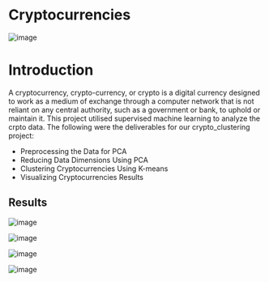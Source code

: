 # Cryptocurrencies
![image](https://user-images.githubusercontent.com/89704371/182367208-e85c771c-d8e3-48ec-9a1c-1a567fff83be.png)

# Introduction

A cryptocurrency, crypto-currency, or crypto is a digital currency designed to work as a medium of exchange through a computer network that is not reliant on any central authority, such as a government or bank, to uphold or maintain it. This project utilised supervised machine learning to analyze the crpto data. The following were the deliverables for our crypto_clustering project:

*  Preprocessing the Data for PCA
* Reducing Data Dimensions Using PCA
* Clustering Cryptocurrencies Using K-means
* Visualizing Cryptocurrencies Results

## Results

![image](https://user-images.githubusercontent.com/89704371/182368042-eac1967d-739b-466a-aa6d-4ecbed58a35d.png)

![image](https://user-images.githubusercontent.com/89704371/182368126-99bb03f4-fda3-42e4-b2b2-1fdf1021c5ab.png)

![image](https://user-images.githubusercontent.com/89704371/182368176-8f65da97-0de2-4761-82f6-39c588b17f33.png)

![image](https://user-images.githubusercontent.com/89704371/182368232-1a21c8e4-be9b-49c3-aaea-c67dad96ecf5.png)
